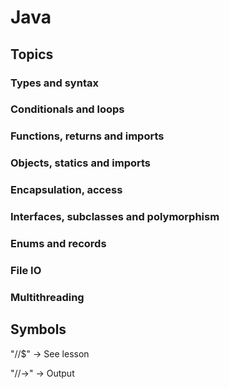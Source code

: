 
# Java

## Topics

### Types and syntax

### Conditionals and loops

### Functions, returns and imports

### Objects, statics and imports

### Encapsulation, access

### Interfaces, subclasses and polymorphism

### Enums and records

### File IO

### Multithreading




## Symbols

"//$"  -> See lesson

"//->" -> Output
